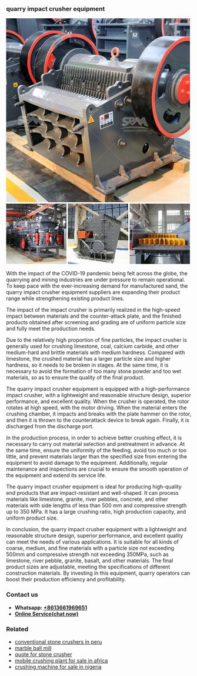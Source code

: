 <h3>quarry impact crusher equipment</h3><img src='1708498230.jpg' alt=''><p>With the impact of the COVID-19 pandemic being felt across the globe, the quarrying and mining industries are under pressure to remain operational. To keep pace with the ever-increasing demand for manufactured sand, the quarry impact crusher equipment suppliers are expanding their product range while strengthening existing product lines.</p><p>The impact of the impact crusher is primarily realized in the high-speed impact between materials and the counter-attack plate, and the finished products obtained after screening and grading are of uniform particle size and fully meet the production needs.</p><p>Due to the relatively high proportion of fine particles, the impact crusher is generally used for crushing limestone, coal, calcium carbide, and other medium-hard and brittle materials with medium hardness. Compared with limestone, the crushed material has a larger particle size and higher hardness, so it needs to be broken in stages. At the same time, it is necessary to avoid the formation of too many stone powder and too wet materials, so as to ensure the quality of the final product.</p><p>The quarry impact crusher equipment is equipped with a high-performance impact crusher, with a lightweight and reasonable structure design, superior performance, and excellent quality. When the crusher is operated, the rotor rotates at high speed, with the motor driving. When the material enters the crushing chamber, it impacts and breaks with the plate hammer on the rotor, and then it is thrown to the counterattack device to break again. Finally, it is discharged from the discharge port.</p><p>In the production process, in order to achieve better crushing effect, it is necessary to carry out material selection and pretreatment in advance. At the same time, ensure the uniformity of the feeding, avoid too much or too little, and prevent materials larger than the specified size from entering the equipment to avoid damage to the equipment. Additionally, regular maintenance and inspections are crucial to ensure the smooth operation of the equipment and extend its service life.</p><p>The quarry impact crusher equipment is ideal for producing high-quality end products that are impact-resistant and well-shaped. It can process materials like limestone, granite, river pebbles, concrete, and other materials with side lengths of less than 500 mm and compressive strength up to 350 MPa. It has a large crushing ratio, high production capacity, and uniform product size.</p><p>In conclusion, the quarry impact crusher equipment with a lightweight and reasonable structure design, superior performance, and excellent quality can meet the needs of various applications. It is suitable for all kinds of coarse, medium, and fine materials with a particle size not exceeding 500mm and compressive strength not exceeding 350MPa, such as limestone, river pebble, granite, basalt, and other materials. The final product sizes are adjustable, meeting the specifications of different construction materials. By investing in this equipment, quarry operators can boost their production efficiency and profitability.</p><h3>Contact us</h3><ul><li><strong>Whatsapp:&nbsp;<a href="https://wa.me/8613661969651">+8613661969651</a></strong></li><li><a href="https://swt.shibang-china.com/?git&amp;zhl&amp;quarry impact crusher equipment"><strong>Online Service(chat now)</strong></a></li></ul><h3>Related</h3><ul><li><a href='conventional stone crushers in peru.md'>conventional stone crushers in peru</a></li><li><a href='marble ball mill.md'>marble ball mill</a></li><li><a href='quote for stone crusher.md'>quote for stone crusher</a></li><li><a href='mobile crushing plant for sale in africa.md'>mobile crushing plant for sale in africa</a></li><li><a href='crushing machine for sale in nigeria.md'>crushing machine for sale in nigeria</a></li></ul>